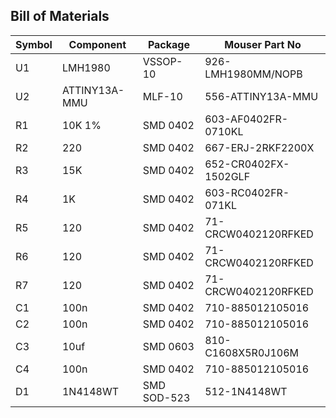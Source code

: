## Bill of Materials

Symbol | Component | Package | Mouser Part No
---- | ------------ | ------------ | ------------
U1 | LMH1980 | VSSOP-10 | 926-LMH1980MM/NOPB
U2 | ATTINY13A-MMU | MLF-10 | 556-ATTINY13A-MMU
R1 | 10K 1% | SMD 0402 | 603-AF0402FR-0710KL
R2 | 220 | SMD 0402 | 667-ERJ-2RKF2200X
R3 | 15K | SMD 0402 | 652-CR0402FX-1502GLF
R4 | 1K | SMD 0402 | 603-RC0402FR-071KL
R5 | 120 | SMD 0402 | 71-CRCW0402120RFKED
R6 | 120 | SMD 0402 | 71-CRCW0402120RFKED
R7 | 120 | SMD 0402 | 71-CRCW0402120RFKED
C1 | 100n | SMD 0402 | 710-885012105016
C2 | 100n | SMD 0402 | 710-885012105016
C3 | 10uf | SMD 0603 | 810-C1608X5R0J106M
C4 | 100n | SMD 0402 | 710-885012105016
D1 | 1N4148WT | SMD SOD-523 | 512-1N4148WT
